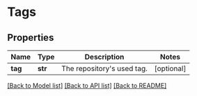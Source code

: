 # Tags

## Properties
Name | Type | Description | Notes
------------ | ------------- | ------------- | -------------
**tag** | **str** | The repository&#x27;s used tag. | [optional] 

[[Back to Model list]](../README.md#documentation-for-models) [[Back to API list]](../README.md#documentation-for-api-endpoints) [[Back to README]](../README.md)

